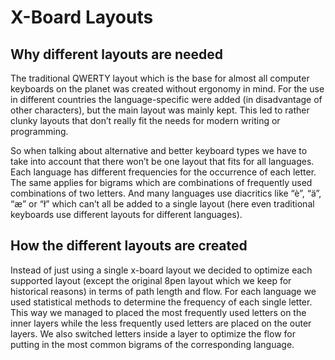 # X-Board Layouts

## Why different layouts are needed
The traditional QWERTY layout which is the base for almost all computer keyboards on the planet was created without ergonomy in mind.
For the use in different countries the language-specific were added (in disadvantage of other characters), but the main layout was mainly kept.
This led to rather clunky layouts that don’t really fit the needs for modern writing or programming.

So when talking about alternative and better keyboard types we have to take into account that there won’t be one layout that fits for all languages.
Each language has different frequencies for the occurrence of each letter. 
The same applies for bigrams which are combinations of frequently used combinations of two letters. 
And many languages use diacritics like “è”, “ä”, “æ” or “ł” which can’t all be added to a single layout (here even traditional keyboards use different layouts for different languages).

## How the different layouts are created
Instead of just using a single x-board layout we decided to optimize each supported layout (except the original 8pen layout which we keep for historical reasons) in terms of path length and flow.
For each language we used statistical methods to determine the frequency of each single letter.
This way we managed to placed the most frequently used letters on the inner layers while the less frequently used letters are placed on the outer layers.
We also switched letters inside a layer to optimize the flow for putting in the most common bigrams of the corresponding language.
